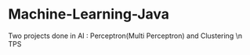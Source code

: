 # Machine-Learning-Java
Two projects done in AI : Perceptron(Multi Perceptron) and Clustering  \n
TPS
